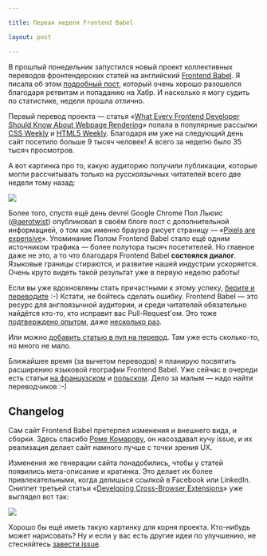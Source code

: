 ```yaml
---

title: Первая неделя Frontend Babel

layout: post

---
```

В прошлый понедельник запустился новый проект коллективных переводов фронтендерских статей на английский [Frontend
Babel](http://frontendbabel.info/). Я писала об этом [подробный пост](/ru/posts/frontend-babel-alpha), который очень
хорошо разошелся благодаря ретвитам и попаданию на Хабр. И насколько я могу судить по статистике, неделя прошла
отлично.
<excerpt/>

Первый перевод проекта — статья «[What Every Frontend Developer Should Know About Webpage
Rendering](http://frontendbabel.info/articles/webpage-rendering-101/)» попала в популярные рассылки [CSS
Weekly](http://css-weekly.com/) и [HTML5 Weekly](http://html5weekly.com/). Благодаря им уже на следующий день сайт
посетило больше 9 тысяч человек! А всего за неделю было 35 тысяч просмотров.

А вот картинка про то, какую аудиторию получили публикации, которые могли рассчитывать только на русскоязычных читателей
всего две недели тому назад:

![](http://img-fotki.yandex.ru/get/6745/14441195.32/0_85670_478637f6_orig.png)

Более того, спустя ещё день devrel Google Chrome Пол Льюис ([@aerotwist](https://twitter.com/aerotwist)) опубликовал
в своём блоге пост с дополнительной информацией, о том как именно браузер рисует страницу — «[Pixels are
expensive](http://aerotwist.com/blog/pixels-are-expensive/)». Упоминание Полом Frontend Babel стало ещё одним источником трафика — более
полутора тысяч посетителей. Но главное даже не это, а то что благодаря Frontend Babel **состоялся диалог**. Языковые
границы стираются, и развитие нашей индустрии ускоряется. Очень круто видеть такой результат уже в первую неделю работы!

Если вы уже вдохновлены стать причастными к этому успеху, [берите и
переводите](https://github.com/frontendbabel/frontendbabel.github.com/issues?labels=%24+Russian&page=1&state=open) :-)
Кстати, не бойтесь сделать ошибку. Frontend Babel — это ресурс для англоязычной аудитории, и среди читателей обязательно
найдётся кто-то, кто исправит вас Pull-Request'ом. Это тоже [подтверждено
опытом](https://github.com/frontendbabel/frontendbabel.github.com/pull/42), даже [несколько
раз](https://github.com/frontendbabel/frontendbabel.github.com/pull/74).

Или можно [добавить статью в пул на перевод](https://github.com/frontendbabel/frontendbabel.github.com/issues/new). Там
уже есть сколько-то, но много не мало.

Ближайшее время (за вычетом переводов) я планирую посвятить расширению языковой географии Frontend Babel. Уже сейчас в
очереди есть статьи [на
французском](https://github.com/frontendbabel/frontendbabel.github.com/issues?labels=%24+French&page=1&state=open) и
[польском](https://github.com/frontendbabel/frontendbabel.github.com/issues?labels=%24+Polish&page=1&state=open). Дело
за малым — надо найти переводчиков :-)

## Changelog
Сам сайт Frontend Babel претерпел изменения и внешнего вида, и сборки. Здесь спасибо [Роме Комарову](http://kizu.ru/), он
насоздавал кучу issue, и их реализация делает сайт намного лучше с точки зрения UX.

Изменения же генерации сайта понадобились, чтобы у статей появились мета-описание и кратинка. Это делает их более
привлекательными, когда делишься ссылкой в Facebook или LinkedIn. Сниппет третьей статьи «[Developing Cross-Browser
Extensions](http://frontendbabel.info/articles/developing-cross-browser-extensions/)» уже выглядел вот так:

![](http://img-fotki.yandex.ru/get/6843/14441195.32/0_8566f_734ee93c_orig.png)

Хорошо бы ещё иметь такую картинку для корня проекта. Кто-нибудь может нарисовать? Ну и если у вас есть другие идеи по
улучшению, не стесняйтесь [завести issue](https://github.com/frontendbabel/frontendbabel.github.com/issues/new).
